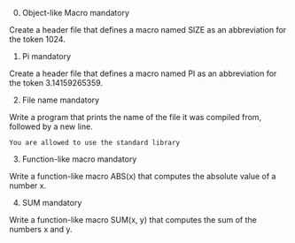 
0. Object-like Macro
mandatory

Create a header file that defines a macro named SIZE as an abbreviation for the token 1024.


1. Pi
mandatory

Create a header file that defines a macro named PI as an abbreviation for the token 3.14159265359.


2. File name
mandatory

Write a program that prints the name of the file it was compiled from, followed by a new line.

    You are allowed to use the standard library

3. Function-like macro
mandatory

Write a function-like macro ABS(x) that computes the absolute value of a number x.

4. SUM
mandatory

Write a function-like macro SUM(x, y) that computes the sum of the numbers x and y.


